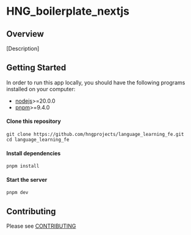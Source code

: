 # HNG_boilerplate_nextjs

## Overview

[Description]

## Getting Started

In order to run this app locally, you should have the following programs installed on your computer:

- [nodejs](https://nodejs.org/)>=20.0.0
- [pnpm](https://yarnpkg.com/)>=9.4.0

#### Clone this repository

```
git clone https://github.com/hngprojects/language_learning_fe.git
cd language_learning_fe
```

#### Install dependencies

```
pnpm install
```

#### Start the server

```
pnpm dev
```

## Contributing

Please see [CONTRIBUTING](./CONTRIBUTING.md)
